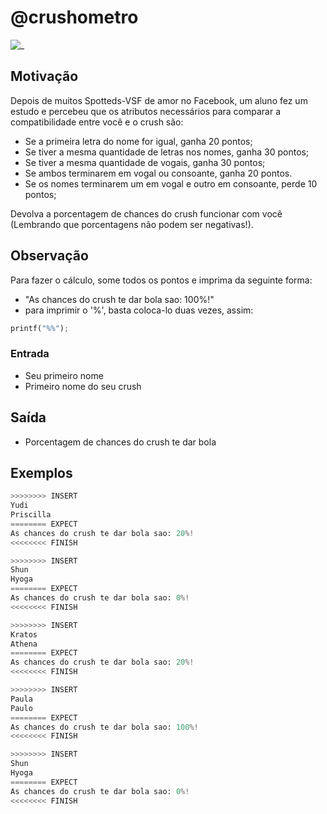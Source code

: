 # @crushometro

![_](https://raw.githubusercontent.com/qxcodefup/arcade/master/base/crushometro/cover.jpg)

## Motivação

Depois de muitos Spotteds-VSF de amor no Facebook, um aluno fez um estudo e percebeu que os atributos necessários para comparar a compatibilidade entre você e o crush são:

- Se a primeira letra do nome for igual, ganha 20 pontos;
- Se tiver a mesma quantidade de letras nos nomes, ganha 30 pontos;
- Se tiver a mesma quantidade de vogais, ganha 30 pontos;
- Se ambos terminarem em vogal ou consoante, ganha 20 pontos.
- Se os nomes terminarem um em vogal e outro em consoante, perde 10 pontos;

Devolva a porcentagem de chances do crush funcionar com você (Lembrando que porcentagens não podem ser negativas!).

## Observação

Para fazer o cálculo, some todos os pontos e imprima da seguinte forma:

- "As chances do crush te dar bola sao: 100%!"
- para imprimir o '%', basta coloca-lo duas vezes, assim:

``` py
printf("%%");
```

### Entrada

* Seu primeiro nome
* Primeiro nome do seu crush

## Saída

* Porcentagem de chances do crush te dar bola

## Exemplos

``` py
>>>>>>>> INSERT
Yudi
Priscilla
======== EXPECT
As chances do crush te dar bola sao: 20%!
<<<<<<<< FINISH
```

```py
>>>>>>>> INSERT
Shun
Hyoga
======== EXPECT
As chances do crush te dar bola sao: 0%!
<<<<<<<< FINISH
```

```py
>>>>>>>> INSERT
Kratos
Athena
======== EXPECT
As chances do crush te dar bola sao: 20%!
<<<<<<<< FINISH
```

```py
>>>>>>>> INSERT
Paula
Paulo
======== EXPECT
As chances do crush te dar bola sao: 100%!
<<<<<<<< FINISH
```

```py
>>>>>>>> INSERT
Shun
Hyoga
======== EXPECT
As chances do crush te dar bola sao: 0%!
<<<<<<<< FINISH
```
